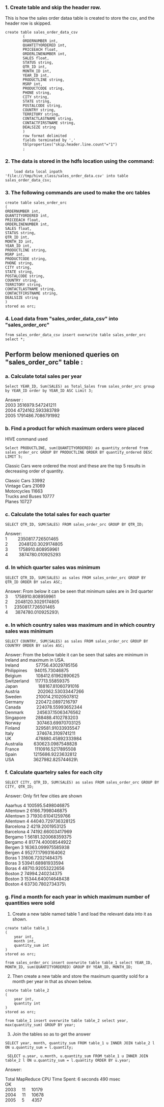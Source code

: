 ### 1. Create table and skip the header row. 

This is how the sales order dataa table is created to store the csv, and the header row is skipped. 

``` 
create table sales_order_data_csv
        (
        ORDERNUMBER int,
        QUANTITYORDERED int,
        PRICEEACH float,
        ORDERLINENUMBER int,
        SALES float,
        STATUS string,
        QTR_ID int,
        MONTH_ID int,
        YEAR_ID int,
        PRODUCTLINE string,
        MSRP int,
        PRODUCTCODE string,
        PHONE string,
        CITY string,
        STATE string,
        POSTALCODE string,
        COUNTRY string,
        TERRITORY string,
        CONTACTLASTNAME string,
        CONTACTFIRSTNAME string,
        DEALSIZE string
        )
        row format delimited
        fields terminated by ','
        tblproperties("skip.header.line.count"="1")
        ; 
```
### 2. The data is stored in the hdfs location using the command:

```
    load data local inpath 'file:///tmp/hive_class/sales_order_data.csv' into table sales_order_data_csv;
```   

### 3. The following commands are used to make the orc tables

``` 
create table sales_order_orc
(
ORDERNUMBER int,
QUANTITYORDERED int,
PRICEEACH float,
ORDERLINENUMBER int,
SALES float,
STATUS string,
QTR_ID int,
MONTH_ID int,
YEAR_ID int,
PRODUCTLINE string,
MSRP int,
PRODUCTCODE string,
PHONE string,
CITY string,
STATE string,
POSTALCODE string,
COUNTRY string,
TERRITORY string,
CONTACTLASTNAME string,
CONTACTFIRSTNAME string,
DEALSIZE string
)
stored as orc;
```

### 4. Load data from "sales_order_data_csv" into "sales_order_orc"
```
from sales_order_data_csv insert overwrite table sales_order_orc select *;
```

## Perform below menioned queries on "sales_order_orc" table :

### a. Calculate total sales per year

```
Select YEAR_ID, Sum(SALES) as Total_Sales from sales_order_orc group by YEAR_ID order by YEAR_ID ASC Limit 3;
```

Answer :\
2003    3516979.547241211   
2004    4724162.593383789 \
2005    1791486.7086791992

### b. Find a product for which maximum orders were placed
 HIVE command used 
 ``` 
 Select PRODUCTLINE, sum(QUANTITYORDERED) as quantity_ordered from sales_order_orc GROUP BY PRODUCTLINE ORDER BY quantity_ordered DESC LIMIT 5;
 ```

Classic Cars were ordered the most and these are the top 5 results in decreasing order of quantity.

Classic Cars    33992 \
Vintage Cars    21069 \
Motorcycles     11663 \
Trucks and Buses        10777 \
Planes  10727

### c. Calculate the total sales for each quarter

```
SELECT QTR_ID, SUM(SALES) FROM sales_order_orc GROUP BY QTR_ID;
```

Answer:\
1         2350817.726501465\
2         2048120.3029174805\
3         1758910.808959961\
4         3874780.010925293


### d. In which quarter sales was minimum

```
SELECT QTR_ID, SUM(SALES) as sales FROM sales_order_orc GROUP BY QTR_ID ORDER BY sales ASC;
```

Answer: From below it can be seen that minimum sales are in 3rd quarter\
3           1758910.808959961\
2            2048120.3029174805\
1            2350817.726501465\
4            3874780.010925293\

### e. In which country sales was maximum and in which country sales was minimum

```
SELECT COUNTRY, SUM(SALES) as sales FROM sales_order_orc GROUP BY COUNTRY ORDER BY sales ASC;
```

Answer: From the below table it can be seen that sales are minimum in Ireland  and maximum in USA.\
Ireland              57756.43029785156\
Philippines         94015.73046875\
Belgium            108412.61962890625\
Switzerland        117713.55859375\
Japan                  188167.81060791016\
Austria                 202062.53033447266\
Sweden             210014.21020507812\
Germany          220472.0897216797\
Canada              224078.55993652344\
Denmark           245637.15063476562\
Singapore           288488.4102783203\
Norway             307463.69970703125\
Finland             329581.91033935547\
Italy                     374674.3109741211\
UK                        478880.45892333984\
Australia              630623.0987548828\
France              1110916.5217895508\
Spain                1215686.9223632812\
USA                   3627982.825744629\

### f. Calculate quartelry sales for each city

```
SELECT CITY, QTR_ID, SUM(SALES) as sales FROM sales_order_orc GROUP BY CITY, QTR_ID;

```

Answer: Only firt few cities are shown

Aaarhus 4       100595.5498046875\
Allentown       2       6166.7998046875\
Allentown       3       71930.61041259766\
Allentown       4       44040.729736328125\
Barcelona       2       4219.2001953125\
Barcelona       4       74192.66003417969\
Bergamo 1       56181.320068359375\
Bergamo 4       81774.40008544922\
Bergen  3       16363.099975585938\
Bergen  4       95277.17993164062\
Boras   1       31606.72021484375\
Boras   3       53941.68981933594\
Boras   4       48710.92053222656\
Boston  2       74994.240234375\
Boston  3       15344.640014648438\
Boston  4       63730.7802734375\


### g. Find a month for each year in which maximum number of quantities were sold

1. Create a new table named table 1 and load the relevant data into it as shown.
```
create table table_1
(
    year int,
    month int,
    quantity_sum int
) 
stored as orc;

from sales_order_orc insert overwrite table table_1 select YEAR_ID, MONTH_ID, sum(QUANTITYORDERED) GROUP BY YEAR_ID, MONTH_ID;
```

2. Then create a new table and store the maximum quantity sold for a month per year in that as shown below.
```
create table table_2
(
    year int,
    quantity int
) 
stored as orc;

from table_1 insert overwrite table table_2 select year, max(quantity_sum) GROUP BY year;
```

3. Join the tables so as to get the answer

```
SELECT year, month, quantity_sum FROM table_1 u INNER JOIN table_2 l ON u.quantity_sum = l.quantity;

 SELECT u.year, u.month, u.quantity_sum FROM table_1 u INNER JOIN table_2 l ON u.quantity_sum = l.quantity ORDER BY u.year;

```

Answer:

Total MapReduce CPU Time Spent: 6 seconds 490 msec\
OK\
2003       11         10179\
2004       11         10678\
2005       5           4357


